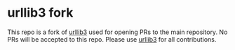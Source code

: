 # urllib3 fork

This repo is a fork of [urllib3](https://github.com/urllib3/urllib3) used for opening PRs to the main repository. No PRs will be accepted to this repo. Please use [urllib3](https://github.com/urllib3/urllib3) for all contributions.
